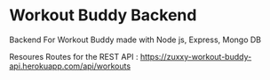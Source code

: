 
# Workout Buddy Backend
Backend For Workout Buddy made with Node js, Express, Mongo DB 

Resoures Routes for the REST API : https://zuxxy-workout-buddy-api.herokuapp.com/api/workouts
